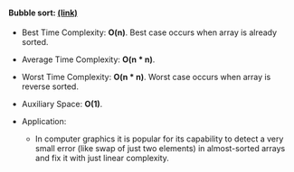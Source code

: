 #### Bubble sort: [(link)][1]
* Best Time Complexity: **O(n)**. 
    Best case occurs when array is already sorted.

* Average Time Complexity: **O(n * n)**.

* Worst Time Complexity: **O(n * n)**. 
    Worst case occurs when array is reverse sorted.

* Auxiliary Space: **O(1)**.

* Application: 
    * In computer graphics it is popular for its capability to detect
        a very small error (like swap of just two elements) in 
        almost-sorted arrays and fix it with just linear complexity.

[1]: https://www.tutorialspoint.com/data_structures_algorithms/bubble_sort_algorithm.htm

